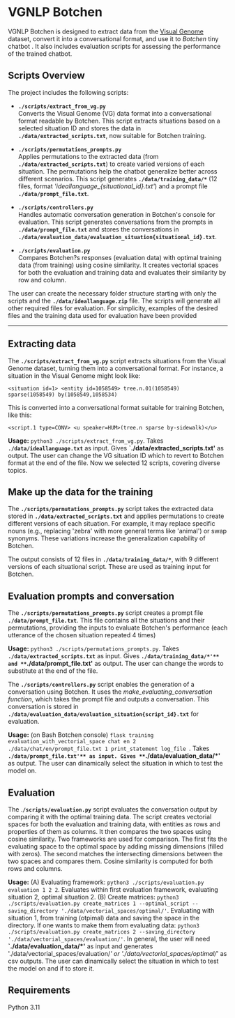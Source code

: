 # VGNLP Botchen

VGNLP Botchen is designed to extract data from the [Visual Genome](https://homes.cs.washington.edu/~ranjay/visualgenome/index.html) dataset, convert it into a conversational format, and use it to *Botchen* tiny chatbot . It also includes evaluation scripts for assessing the performance of the trained chatbot.

## Scripts Overview

The project includes the following scripts:

- **`./scripts/extract_from_vg.py`**  
  Converts the Visual Genome (VG) data format into a conversational format readable by Botchen. This script extracts situations based on a selected situation ID and stores the data in **`./data/extracted_scripts.txt`**, now suitable for Botchen training.

- **`./scripts/permutations_prompts.py`**  
  Applies permutations to the extracted data (from **`./data/extracted_scripts.txt`**) to create varied versions of each situation. The permutations help the chatbot generalize better across different scenarios. This script generates **`./data/training_data/*`** (12 files, format *'ideallanguage_{situational_id}.txt'*) and a prompt file **`./data/prompt_file.txt`**.

- **`./scripts/controllers.py`**  
  Handles automatic conversation generation in Botchen's console for evaluation. This script generates conversations from the prompts in **`./data/prompt_file.txt`** and stores the conversations in **`./data/evaluation_data/evaluation_situation{situational_id}.txt`**.

- **`./scripts/evaluation.py`**  
  Compares Botchen?s responses (evaluation data) with optimal training data (from training) using cosine similarity. It creates vectorial spaces for both the evaluation and training data and evaluates their similarity by row and column.

The user can create the necessary folder structure starting with only the scripts and the **`./data/ideallanguage.zip`** file. The scripts will generate all other required files for evaluation. For simplicity, examples of the desired files and the training data used for evaluation have been provided

***

## Extracting data

The **`./scripts/extract_from_vg.py`** script extracts situations from the Visual Genome dataset, turning them into a conversational format. For instance, a situation in the Visual Genome might look like:

```<situation id=1> <entity id=1058549> tree.n.01(1058549) sparse(1058549) by(1058549,1058534)```

This is converted into a conversational format suitable for training Botchen, like this:

```<script.1 type=CONV> <u speaker=HUM>(tree.n sparse by-sidewalk)</u>```

**Usage:** ```python3 ./scripts/extract_from_vg.py```. Takes  **`./data/ideallanguage.txt`** as input. Gives **`./data/extracted_scripts.txt'** as output. The user can change the VG situation ID which to revert to Botchen format at the end of the file. Now we selected 12 scripts, covering diverse topics.

## Make up the data for the training 

The **`./scripts/permutations_prompts.py`** script takes the extracted data stored in **`./data/extracted_scripts.txt`** and applies permutations to create different versions of each situation. For example, it may replace specific nouns (e.g., replacing 'zebra' with more general terms like 'animal') or swap synonyms. These variations increase the generalization capability of Botchen.

The output consists of 12 files in **`./data/training_data/*`**, with 9 different versions of each situational script. These are used as training input for Botchen.

## Evaluation prompts and conversation

The **`./scripts/permutations_prompts.py`** script creates a prompt file **`./data/prompt_file.txt`**. This file contains all the situations and their permutations, providing the inputs to evaluate Botchen's performance (each utterance of the chosen situation repeated 4 times)

**Usage:** ```python3 ./scripts/permutations_prompts.py```. Takes  **`./data/extracted_scripts.txt`** as input. Gives **`./data/training_data/*'** and **`./data/prompt_file.txt'** as output. The user can change the words to substitute at the end of the file.

The **`./scripts/controllers.py`** script enables the generation of a conversation using Botchen. It uses the *make_evaluating_conversation function*, which takes the prompt file and outputs a conversation. This conversation is stored in **`./data/evaluation_data/evaluation_situation{script_id}.txt`** for evaluation.

**Usage:** (on Bash Botchen console) ```flask training evaluation_with_vectorial_space chat en 2 ./data/chat/en/prompt_file.txt 1 print_statement log_file ```. Takes  **`./data/prompt_file.txt'** as input. Gives **`./data/evaluation_data/*'** as output. The user can dinamically select the situation in which to test the model on. 

## Evaluation

The .**`/scripts/evaluation.py`** script evaluates the conversation output by comparing it with the optimal training data. The script creates vectorial spaces for both the evaluation and training data, with entities as rows and properties of them as columns. It then compares the two spaces using cosine similarity. Two frameworks are used for comparison. The first fits the evaluating space to the optimal space by adding missing dimensions (filled with zeros). The second matches the intersecting dimensions between the two spaces and compares them. Cosine similarity is computed for both rows and columns.

**Usage:** (A) Evaluating framework: ```python3 ./scripts/evaluation.py evaluation 1 2 2```. Evaluates within first evaluation framework, evaluating situation 2, optimal situation 2. (B) Create matrices:   ```python3 ./scripts/evaluation.py create_matrices 1 --optimal_script --saving_directory './data/vectorial_spaces/optimal/'```. Evaluating  with situation 1, from training (otpimal) data and saving the space in the directory. If one wants to make them from evaluating data: ```python3 ./scripts/evaluation.py create_matrices 2 --saving_directory './data/vectorial_spaces/evaluation/'```. In general, the user will need **`./data/evaluation_data/*'** as input and generates './data/vectorial_spaces/evaluation/*' or './data/vectorial_spaces/optimal/*' as csv outputs. The user can dinamically select the situation in which to test the model on and if to store it.

## Requirements

Python 3.11
